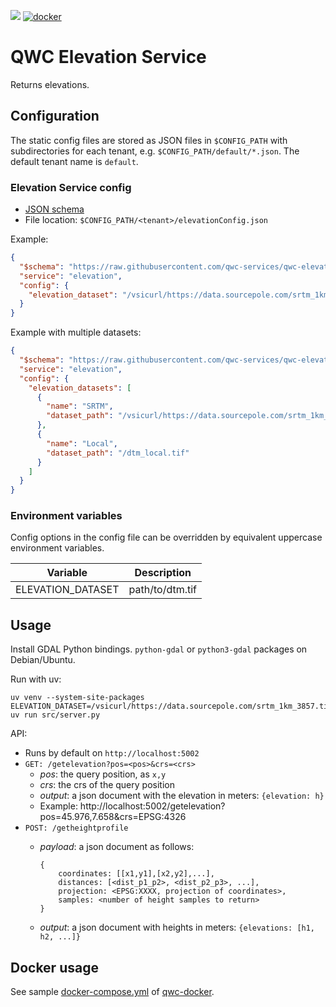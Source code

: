 [![](https://github.com/qwc-services/qwc-elevation-service/workflows/build/badge.svg)](https://github.com/qwc-services/qwc-elevation-service/actions)
[![docker](https://img.shields.io/docker/v/sourcepole/qwc-elevation-service?label=Docker%20image&sort=semver)](https://hub.docker.com/r/sourcepole/qwc-elevation-service)

QWC Elevation Service
=====================

Returns elevations.


Configuration
-------------

The static config files are stored as JSON files in `$CONFIG_PATH` with subdirectories for each tenant,
e.g. `$CONFIG_PATH/default/*.json`. The default tenant name is `default`.

### Elevation Service config

* [JSON schema](schemas/qwc-elevation-service.json)
* File location: `$CONFIG_PATH/<tenant>/elevationConfig.json`

Example:
```json
{
  "$schema": "https://raw.githubusercontent.com/qwc-services/qwc-elevation-service/master/schemas/qwc-elevation-service.json",
  "service": "elevation",
  "config": {
    "elevation_dataset": "/vsicurl/https://data.sourcepole.com/srtm_1km_3857.tif"
  }
}
```

Example with multiple datasets:
```json
{
  "$schema": "https://raw.githubusercontent.com/qwc-services/qwc-elevation-service/master/schemas/qwc-elevation-service.json",
  "service": "elevation",
  "config": {
    "elevation_datasets": [
      {
        "name": "SRTM",
        "dataset_path": "/vsicurl/https://data.sourcepole.com/srtm_1km_3857.tif"
      },
      {
        "name": "Local",
        "dataset_path": "/dtm_local.tif"
      }
    ]
  }
}
```

### Environment variables

Config options in the config file can be overridden by equivalent uppercase environment variables.

| Variable                | Description            |
|-------------------------|------------------------|
| ELEVATION_DATASET       | path/to/dtm.tif        |


Usage
-----

Install GDAL Python bindings. `python-gdal` or `python3-gdal` packages on Debian/Ubuntu.

Run with uv:

    uv venv --system-site-packages
    ELEVATION_DATASET=/vsicurl/https://data.sourcepole.com/srtm_1km_3857.tif uv run src/server.py

API:
* Runs by default on `http://localhost:5002`
* `GET: /getelevation?pos=<pos>&crs=<crs>`
  - *pos*: the query position, as `x,y`
  - *crs*: the crs of the query position
  - *output*: a json document with the elevation in meters: `{elevation: h}`
  - Example: http://localhost:5002/getelevation?pos=45.976,7.658&crs=EPSG:4326
* `POST: /getheightprofile`
  - *payload*: a json document as follows:

        {
            coordinates: [[x1,y1],[x2,y2],...],
            distances: [<dist_p1_p2>, <dist_p2_p3>, ...],
            projection: <EPSG:XXXX, projection of coordinates>,
            samples: <number of height samples to return>
        }

  - *output*: a json document with heights in meters: `{elevations: [h1, h2, ...]}`


Docker usage
------------

See sample [docker-compose.yml](https://github.com/qwc-services/qwc-docker/blob/master/docker-compose-example.yml) of [qwc-docker](https://github.com/qwc-services/qwc-docker).

